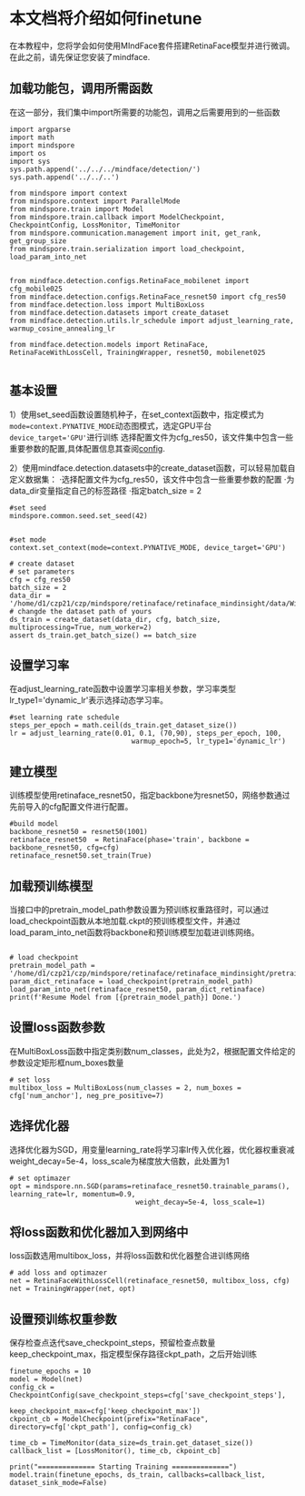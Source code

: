 # 本文档将介绍如何finetune
在本教程中，您将学会如何使用MIndFace套件搭建RetinaFace模型并进行微调。在此之前，请先保证您安装了mindface.

## 加载功能包，调用所需函数
在这一部分，我们集中import所需要的功能包，调用之后需要用到的一些函数

```
import argparse
import math
import mindspore
import os
import sys
sys.path.append('../../../mindface/detection/')
sys.path.append('../../..')

from mindspore import context
from mindspore.context import ParallelMode
from mindspore.train import Model
from mindspore.train.callback import ModelCheckpoint, CheckpointConfig, LossMonitor, TimeMonitor
from mindspore.communication.management import init, get_rank, get_group_size
from mindspore.train.serialization import load_checkpoint, load_param_into_net


from mindface.detection.configs.RetinaFace_mobilenet import cfg_mobile025
from mindface.detection.configs.RetinaFace_resnet50 import cfg_res50
from mindface.detection.loss import MultiBoxLoss
from mindface.detection.datasets import create_dataset
from mindface.detection.utils.lr_schedule import adjust_learning_rate, warmup_cosine_annealing_lr

from mindface.detection.models import RetinaFace, RetinaFaceWithLossCell, TrainingWrapper, resnet50, mobilenet025


```

## 基本设置
1）使用set_seed函数设置随机种子，在set_context函数中，指定模式为`mode=context.PYNATIVE_MODE`动态图模式，选定GPU平台`device_target='GPU'`进行训练
选择配置文件为cfg_res50，该文件集中包含一些重要参数的配置,具体配置信息其查阅[config](config.md).

2）使用mindface.detection.datasets中的create_dataset函数，可以轻易加载自定义数据集：
    ·选择配置文件为cfg_res50，该文件中包含一些重要参数的配置
    ·为data_dir变量指定自己的标签路径
    ·指定batch_size = 2

```
#set seed
mindspore.common.seed.set_seed(42)


#set mode
context.set_context(mode=context.PYNATIVE_MODE, device_target='GPU')

# create dataset
# set parameters
cfg = cfg_res50
batch_size = 2
data_dir = '/home/d1/czp21/czp/mindspore/retinaface/retinaface_mindinsight/data/WiderFace/train/label.txt' # changde the dataset path of yours
ds_train = create_dataset(data_dir, cfg, batch_size, multiprocessing=True, num_worker=2)
assert ds_train.get_batch_size() == batch_size
```

## 设置学习率
在adjust_learning_rate函数中设置学习率相关参数，学习率类型lr_type1='dynamic_lr'表示选择动态学习率。

```
#set learning rate schedule
steps_per_epoch = math.ceil(ds_train.get_dataset_size())
lr = adjust_learning_rate(0.01, 0.1, (70,90), steps_per_epoch, 100,
                              warmup_epoch=5, lr_type1='dynamic_lr')
```

## 建立模型
训练模型使用retinaface_resnet50，指定backbone为resnet50，网络参数通过先前导入的cfg配置文件进行配置。

```
#build model
backbone_resnet50 = resnet50(1001)
retinaface_resnet50  = RetinaFace(phase='train', backbone = backbone_resnet50, cfg=cfg)
retinaface_resnet50.set_train(True)
```

## 加载预训练模型
当接口中的pretrain_model_path参数设置为预训练权重路径时，可以通过load_checkpoint函数从本地加载.ckpt的预训练模型文件，并通过load_param_into_net函数将backbone和预训练模型加载进训练网络。

```

# load checkpoint
pretrain_model_path = '/home/d1/czp21/czp/mindspore/retinaface/retinaface_mindinsight/pretrained/RetinaFace_ResNet50.ckpt'
param_dict_retinaface = load_checkpoint(pretrain_model_path)
load_param_into_net(retinaface_resnet50, param_dict_retinaface)
print(f'Resume Model from [{pretrain_model_path}] Done.')
```

## 设置loss函数参数
在MultiBoxLoss函数中指定类别数num_classes，此处为2，根据配置文件给定的参数设定矩形框num_boxes数量

```
# set loss
multibox_loss = MultiBoxLoss(num_classes = 2, num_boxes = cfg['num_anchor'], neg_pre_positive=7)
```

## 选择优化器
选择优化器为SGD，用变量learning_rate将学习率lr传入优化器，优化器权重衰减weight_decay=5e-4，loss_scale为梯度放大倍数，此处置为1
```
# set optimazer
opt = mindspore.nn.SGD(params=retinaface_resnet50.trainable_params(), learning_rate=lr, momentum=0.9,
                               weight_decay=5e-4, loss_scale=1)
```
## 将loss函数和优化器加入到网络中
loss函数选用multibox_loss，并将loss函数和优化器整合进训练网络
```
# add loss and optimazer  
net = RetinaFaceWithLossCell(retinaface_resnet50, multibox_loss, cfg)
net = TrainingWrapper(net, opt)
```

## 设置预训练权重参数
保存检查点迭代save_checkpoint_steps，预留检查点数量keep_checkpoint_max，指定模型保存路径ckpt_path，之后开始训练

```
finetune_epochs = 10
model = Model(net)
config_ck = CheckpointConfig(save_checkpoint_steps=cfg['save_checkpoint_steps'],
                                 keep_checkpoint_max=cfg['keep_checkpoint_max'])
ckpoint_cb = ModelCheckpoint(prefix="RetinaFace", directory=cfg['ckpt_path'], config=config_ck)

time_cb = TimeMonitor(data_size=ds_train.get_dataset_size())
callback_list = [LossMonitor(), time_cb, ckpoint_cb]

print("============== Starting Training ==============")
model.train(finetune_epochs, ds_train, callbacks=callback_list, dataset_sink_mode=False)
```
